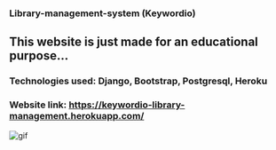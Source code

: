 ### Library-management-system (Keywordio)
## This website is just made for an educational purpose...
### Technologies used: Django, Bootstrap, Postgresql, Heroku
### Website link: https://keywordio-library-management.herokuapp.com/
![gif](https://user-images.githubusercontent.com/77244089/141358360-140f2010-508b-4621-a990-de333a749f5b.gif)
